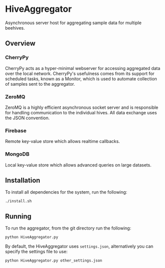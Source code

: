 # HiveAggregator
Asynchronous server host for aggregating sample data for multiple beehives.

## Overview
### CherryPy
CherryPy acts as a hyper-minimal webserver for accessing aggregated data over
the local network. CherryPy's usefulness comes from its support for scheduled
tasks, known as a Monitor, which is used to automate collection of samples sent
to the aggregator.

### ZeroMQ
ZeroMQ is a highly efficient asynchronous socket server and is responsible for 
handling communication to the individual hives. All data exchange uses the JSON
convention.

### Firebase
Remote key-value store which allows realtime callbacks.

### MongoDB
Local key-value store which allows advanced queries on large datasets.

## Installation
To install all dependencies for the system, run the following:

    ./install.sh

## Running
To run the aggregator, from the git directory run the following:
    
    python HiveAggregator.py

By default, the HiveAggregator uses `settings.json`, alternatively you can specify the settings file to use:

    python HiveAggregator.py other_settings.json


    
    

